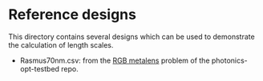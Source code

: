 # Reference designs
This directory contains several designs which can be used to demonstrate the calculation of length scales.
- Rasmus70nm.csv: from the [RGB metalens](https://github.com/NanoComp/photonics-opt-testbed/tree/main/RGB_metalens) problem of the photonics-opt-testbed repo.
